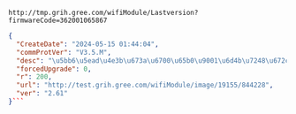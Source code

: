 `http://tmp.grih.gree.com/wifiModule/Lastversion?firmwareCode=362001065867`

```json
{
  "CreateDate": "2024-05-15 01:44:04",
  "commProtVer": "V3.5.M",
  "desc": "\u5bb6\u5ead\u4e3b\u673a\u6700\u65b0\u9001\u6d4b\u7248\u672c\uff0c\u8d1f\u8d23\u4eba\uff1a\u4ee3\u660e\u822a",
  "forcedUpgrade": 0,
  "r": 200,
  "url": "http://test.grih.gree.com/wifiModule/image/19155/844228",
  "ver": "2.61"
}```
